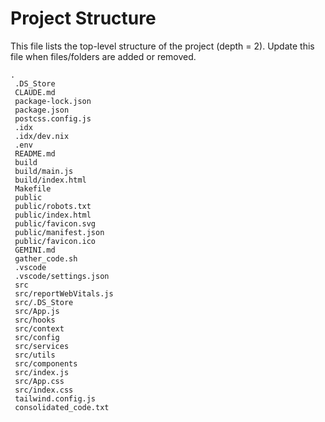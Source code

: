 # Project Structure

This file lists the top-level structure of the project (depth = 2). Update this file when files/folders are added or removed.

```
.
 .DS_Store
 CLAUDE.md
 package-lock.json
 package.json
 postcss.config.js
 .idx
 .idx/dev.nix
 .env
 README.md
 build
 build/main.js
 build/index.html
 Makefile
 public
 public/robots.txt
 public/index.html
 public/favicon.svg
 public/manifest.json
 public/favicon.ico
 GEMINI.md
 gather_code.sh
 .vscode
 .vscode/settings.json
 src
 src/reportWebVitals.js
 src/.DS_Store
 src/App.js
 src/hooks
 src/context
 src/config
 src/services
 src/utils
 src/components
 src/index.js
 src/App.css
 src/index.css
 tailwind.config.js
 consolidated_code.txt
```
